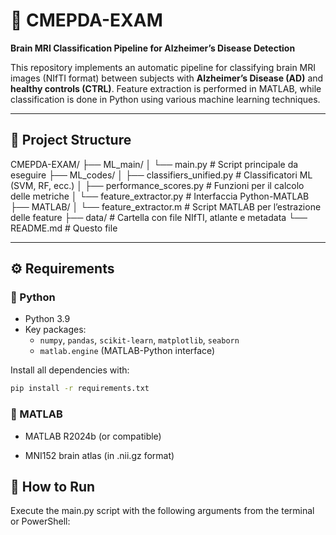 # 🧠 CMEPDA-EXAM

**Brain MRI Classification Pipeline for Alzheimer’s Disease Detection**

This repository implements an automatic pipeline for classifying brain MRI images (NIfTI format) between subjects with **Alzheimer’s Disease (AD)** and **healthy controls (CTRL)**. Feature extraction is performed in MATLAB, while classification is done in Python using various machine learning techniques.

---

## 📁 Project Structure



CMEPDA-EXAM/
├── ML_main/
│ └── main.py # Script principale da eseguire
├── ML_codes/
│ ├── classifiers_unified.py # Classificatori ML (SVM, RF, ecc.)
│ ├── performance_scores.py # Funzioni per il calcolo delle metriche
│ └── feature_extractor.py # Interfaccia Python-MATLAB
├── MATLAB/
│ └── feature_extractor.m # Script MATLAB per l’estrazione delle feature
├── data/ # Cartella con file NIfTI, atlante e metadata
└── README.md # Questo file


---

## ⚙️ Requirements

### 🐍 Python

- Python 3.9
- Key packages:
  - `numpy`, `pandas`, `scikit-learn`, `matplotlib`, `seaborn`
  - `matlab.engine` (MATLAB-Python interface)

Install all dependencies with:

```bash
pip install -r requirements.txt
```

### 🧮 MATLAB
- MATLAB R2024b (or compatible)

- MNI152 brain atlas (in .nii.gz format)



## 🚀 How to Run

Execute the main.py script with the following arguments from the terminal or PowerShell:

